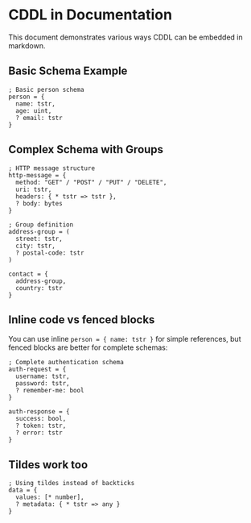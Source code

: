 # CDDL in Documentation

This document demonstrates various ways CDDL can be embedded in markdown.

## Basic Schema Example

```cddl
; Basic person schema
person = {
  name: tstr,
  age: uint,
  ? email: tstr
}
```

## Complex Schema with Groups

```cddl
; HTTP message structure
http-message = {
  method: "GET" / "POST" / "PUT" / "DELETE",
  uri: tstr,
  headers: { * tstr => tstr },
  ? body: bytes
}

; Group definition
address-group = (
  street: tstr,
  city: tstr,
  ? postal-code: tstr
)

contact = {
  address-group,
  country: tstr
}
```

## Inline code vs fenced blocks

You can use inline `person = { name: tstr }` for simple references, but fenced blocks are better for complete schemas:

```cddl
; Complete authentication schema
auth-request = {
  username: tstr,
  password: tstr,
  ? remember-me: bool
}

auth-response = {
  success: bool,
  ? token: tstr,
  ? error: tstr
}
```

## Tildes work too

~~~cddl
; Using tildes instead of backticks
data = {
  values: [* number], 
  ? metadata: { * tstr => any }
}
~~~
